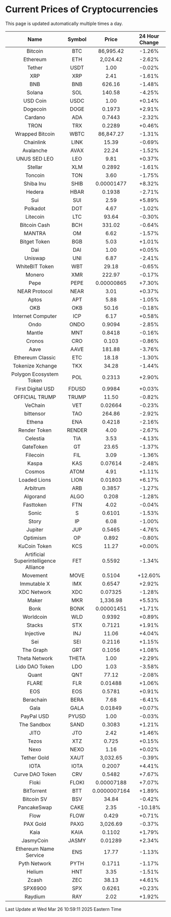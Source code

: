 # Current Prices of Cryptocurrencies
This page is updated automatically multiple times a day.

| Name | Symbol | Price | 24 Hour Change |
| :---: |:---:| :---: | :---: |
| Bitcoin | BTC | 86,995.42 | -1.26% |
| Ethereum | ETH | 2,024.42 | -2.62% |
| Tether | USDT | 1.00 | -0.02% |
| XRP | XRP | 2.41 | -1.61% |
| BNB | BNB | 626.16 | -1.48% |
| Solana | SOL | 140.58 | -4.25% |
| USD Coin | USDC | 1.00 | +0.14% |
| Dogecoin | DOGE | 0.1973 | +2.91% |
| Cardano | ADA | 0.7443 | -2.32% |
| TRON | TRX | 0.2289 | +0.46% |
| Wrapped Bitcoin | WBTC | 86,847.27 | -1.31% |
| Chainlink | LINK | 15.39 | -0.69% |
| Avalanche | AVAX | 22.24 | -1.52% |
| UNUS SED LEO | LEO | 9.81 | +0.37% |
| Stellar | XLM | 0.2892 | -1.61% |
| Toncoin | TON | 3.60 | -1.75% |
| Shiba Inu | SHIB | 0.00001477 | +8.32% |
| Hedera | HBAR | 0.1938 | -2.71% |
| Sui | SUI | 2.59 | +5.89% |
| Polkadot | DOT | 4.67 | -1.02% |
| Litecoin | LTC | 93.64 | -0.30% |
| Bitcoin Cash | BCH | 331.02 | -0.64% |
| MANTRA | OM | 6.62 | -1.57% |
| Bitget Token | BGB | 5.03 | +1.01% |
| Dai | DAI | 1.00 | +0.05% |
| Uniswap | UNI | 6.87 | -2.41% |
| WhiteBIT Token | WBT | 29.18 | -0.65% |
| Monero | XMR | 222.97 | -0.17% |
| Pepe | PEPE | 0.00000865 | +7.30% |
| NEAR Protocol | NEAR | 3.01 | +0.37% |
| Aptos | APT | 5.88 | -1.05% |
| OKB | OKB | 50.16 | -0.18% |
| Internet Computer | ICP | 6.17 | +0.58% |
| Ondo | ONDO | 0.9094 | -2.85% |
| Mantle | MNT | 0.8418 | -0.16% |
| Cronos | CRO | 0.103 | -0.86% |
| Aave | AAVE | 181.88 | -3.76% |
| Ethereum Classic | ETC | 18.18 | -1.30% |
| Tokenize Xchange | TKX | 34.28 | -1.44% |
| Polygon Ecosystem Token | POL | 0.2313 | +2.90% |
| First Digital USD | FDUSD | 0.9984 | +0.03% |
| OFFICIAL TRUMP | TRUMP | 11.50 | -0.82% |
| VeChain | VET | 0.02664 | -0.23% |
| bittensor | TAO | 264.86 | -2.92% |
| Ethena | ENA | 0.4218 | -2.16% |
| Render Token | RENDER | 4.00 | -2.67% |
| Celestia | TIA | 3.53 | -4.13% |
| GateToken | GT | 23.65 | -1.37% |
| Filecoin | FIL | 3.09 | -1.36% |
| Kaspa | KAS | 0.07614 | -2.48% |
| Cosmos | ATOM | 4.91 | +1.11% |
| Loaded Lions | LION | 0.01803 | +6.17% |
| Arbitrum | ARB | 0.3857 | -1.27% |
| Algorand | ALGO | 0.208 | -1.28% |
| Fasttoken | FTN | 4.02 | -0.04% |
| Sonic | S | 0.6101 | -1.53% |
| Story | IP | 6.08 | -1.00% |
| Jupiter | JUP | 0.5465 | -4.76% |
| Optimism | OP | 0.892 | -0.80% |
| KuCoin Token | KCS | 11.27 | +0.00% |
| Artificial Superintelligence Alliance | FET | 0.5592 | -1.34% |
| Movement | MOVE | 0.5104 | +12.60% |
| Immutable X | IMX | 0.6547 | +2.92% |
| XDC Network | XDC | 0.07325 | -1.28% |
| Maker | MKR | 1,336.98 | +5.53% |
| Bonk | BONK | 0.00001451 | +1.71% |
| Worldcoin | WLD | 0.9392 | +0.89% |
| Stacks | STX | 0.7121 | +1.91% |
| Injective | INJ | 11.06 | +4.04% |
| Sei | SEI | 0.2116 | +1.15% |
| The Graph | GRT | 0.1056 | +1.08% |
| Theta Network | THETA | 1.00 | +2.29% |
| Lido DAO Token | LDO | 1.03 | -3.58% |
| Quant | QNT | 77.12 | -2.08% |
| FLARE | FLR | 0.01488 | +1.06% |
| EOS | EOS | 0.5781 | +0.91% |
| Berachain | BERA | 7.68 | -6.41% |
| Gala | GALA | 0.01849 | +0.07% |
| PayPal USD | PYUSD | 1.00 | -0.03% |
| The Sandbox | SAND | 0.3083 | +1.21% |
| JITO | JTO | 2.42 | +1.46% |
| Tezos | XTZ | 0.725 | +0.15% |
| Nexo | NEXO | 1.16 | +0.02% |
| Tether Gold | XAUT | 3,032.65 | -0.39% |
| IOTA | IOTA | 0.2007 | +4.41% |
| Curve DAO Token | CRV | 0.5482 | +7.67% |
| Floki | FLOKI | 0.00007188 | +7.07% |
| BitTorrent | BTT | 0.0000007164 | +1.89% |
| Bitcoin SV | BSV | 34.84 | -0.42% |
| PancakeSwap | CAKE | 2.35 | -10.18% |
| Flow | FLOW | 0.429 | +0.71% |
| PAX Gold | PAXG | 3,026.69 | -0.37% |
| Kaia | KAIA | 0.1102 | +1.79% |
| JasmyCoin | JASMY | 0.01289 | +2.34% |
| Ethereum Name Service | ENS | 17.77 | -1.13% |
| Pyth Network | PYTH | 0.1711 | -1.17% |
| Helium | HNT | 3.35 | -1.51% |
| Zcash | ZEC | 38.13 | +4.61% |
| SPX6900 | SPX | 0.6261 | +0.23% |
| Raydium | RAY | 2.02 | +1.92% |

Last Update at Wed Mar 26 10:59:11 2025 Eastern Time